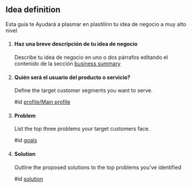 ## Idea definition

Esta guía te Ayudará a plasmar en plastilinn tu idea de negocio a muy alto nivel

1. #### Haz una breve descripción de tu idea de negocio

    Describe tu idea de negocio en uno o dos párrafos editando el contenido de la sección [business summary](<#business summary>)

2. #### Quién será el usuario del producto o servicio?

    Define the target customer segments you want to serve.

	#id [profile/Main profile](<#profile/Main profile>)
    
3. #### Problem

	List the top three problems your target customers face.

	#id [goals](<#goals>)

4. #### Solution

	Outline the proposed solutions to the top problems you've identified
    
    #id [solution](<#solution>)